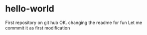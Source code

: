 # hello-world
First repository on git hub
OK. changing the readme for fun
Let me commmit it as first modification
